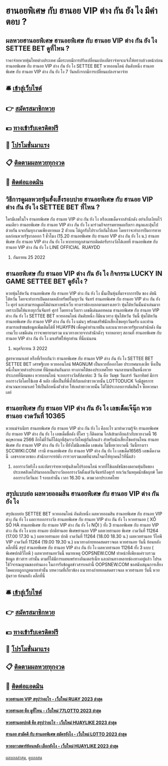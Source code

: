 # ฮานอยพิเศษ กับ ฮานอย VIP ต่าง กัน ยัง ไง มีคำตอบ ?
## ผลหวยฮานอยพิเศษ ฮานอยพิเศษ กับ ฮานอย VIP ต่าง กัน ยัง ไง SETTEE BET ดูที่ไหน ?
ราคาจ่ายหวยหุ้นไทยต่างประเทศ
เมื่อระบบมีการปรับเปลี่ยนแปลงอัตราจ่ายจะแจ้งให้ทราบล้วงหน้าก่อน ฮานอยพิเศษ กับ ฮานอย VIP ต่าง กัน ยัง ไง SETTEE BET หวยออนไลน์ อันดับหนึ่ง ฮานอยพิเศษ กับ ฮานอย VIP ต่าง กัน ยัง ไง 7 วันหลังจากมีการเปลี่ยนแปลงราคาจ่าย

## 🛎 [เข้าสู่เว็บไซต์](https://bit.ly/3BG5bNw)
## 👉 [สมัครสมาชิกหวย](https://bit.ly/3BG5bNw)
## 💵 [ทางเข้ารับเครดิตฟรี](https://bit.ly/3C3mvgS)
## 👑 [โปรโมชั่นมาแรง](https://bit.ly/3C3mvgS)
## 📋 [ติดตามผลหวยทุกงวด](https://bit.ly/3C3mvgS)
## 📱 [ติดต่อแอดมิน](https://bit.ly/3C3mvgS)

## วิธีการดูผลหวยหุ้นฮั่งเส็งรอบบ่าย ฮานอยพิเศษ กับ ฮานอย VIP ต่าง กัน ยัง ไง SETTEE BET ที่ไหน ?
ใครมีเลขในใจ ฮานอยพิเศษ กับ ฮานอย VIP ต่าง กัน ยัง ไง หรือเลขเด็ดจากสำนักดัง อย่าเก็บเงียบไว้คนเดียว ฮานอยพิเศษ กับ ฮานอย VIP ต่าง กัน ยัง ไง มาร่วมกิจกรรมทายผลกับเรา สนุกและลุ้นไปด้วยกัน แจกกันทุกงวดเพียงทายผล 2 ตัวบน ได้ถูกรับไปรางวัลกันไปเลย โดยเราจะทำการปิดการทายผลก่อนหวยรัฐบาลออก 1 ชั่วโมง (15.20 ฮานอยพิเศษ กับ ฮานอย VIP ต่าง กัน ยัง ไง น.) ฮานอยพิเศษ กับ ฮานอย VIP ต่าง กัน ยัง ไง หากทายถูกสามารถติดต่อรับรางวัลได้เลยที่ ฮานอยพิเศษ กับ ฮานอย VIP ต่าง กัน ยัง ไง LINE OFFICIAL  RUAYDD
1. กันยายน 25 2022

## ฮานอยพิเศษ กับ ฮานอย VIP ต่าง กัน ยัง ไง กิจกรรม LUCKY IN GAME SETTEE BET ดูยังไง ?
หวยหุ้นไต้หวัน ฮานอยพิเศษ กับ ฮานอย VIP ต่าง กัน ยัง ไง นั้นเป็นหุ้นที่มาจากการปิด ของ ดัชนีไต้หวัน โดยจะทำการเปิดตลาดหลักทรัพย์ในทุกวัน จันทร์ ฮานอยพิเศษ กับ ฮานอย VIP ต่าง กัน ยัง ไง ศุกร์ และสามารถดูผลได้ผ่านทางหน้าเว็บ ทางเราต้องบอกตามตรงเลยว่า หุ้นไต้หวันนั้นน่าเล่นมาก เพราะเปิดให้แทงทุกวันจันทร์ ศุกร์ โดยทางเว็บเรา เลขดีเด่นดอทคอม ฮานอยพิเศษ กับ ฮานอย VIP ต่าง กัน ยัง ไง SETTEE BET หวยออนไลน์ อันดับหนึ่ง ก็มีแนวทาง หุ้นไต้หวัน วันนี้ หุ้นไต้หวัน ฮานอยพิเศษ กับ ฮานอย VIP ต่าง กัน ยัง ไง แม่นๆ พร้อมเสริฟนักเสี่ยงโชคทุกวันครับ
และท่านสามารถเข้าชมข้อมูลเพิ่มเติมได้ที่ HUAYFIN เพื่อดูคำทำนายฝัน และแนวทางหวยรัฐบาลสำนักดัง ทีมงานเว็บ เลขดีเด่น เราจะพยายามรวม แนวทางหวยจากสำนักดังๆ จากหลายๆ สถานที่ ฮานอยพิเศษ กับ ฮานอย VIP ต่าง กัน ยัง ไง มาเสริฟให้ทุกท่าน ที่นี่แน่นอน
1. พฤศจิกายน 3 2022

สูตรหวยมาเลย์ หรือที่เรียกกันว่า ฮานอยพิเศษ กับ ฮานอย VIP ต่าง กัน ยัง ไง SETTEE BET SETTEE BET เศรษฐีเบท หวยออนไลน์ MAGNUM เป็นหวยที่ออกโดย ประเทศมาเลเซีย ซึ่งเป็นหนึ่งในหวยต่างประเทศ ที่นิยมเล่นกันมาก ทางภาคใต้ของประเทศไทย จนกลายมาเป็นหนึ่งหวยประเภทที่นิยมของ หวยออนไลน์ จะออกรางวัลสัปดาห์ละ 3 วัน คือ วันพุธ วันเสาร์ วันอาทิตย์ มีการออกรางวัลโดยใช้เลข 4 หลัก เพื่อเป็นที่พึ่งให้กับเหล่าชาวหวยนั้น LOTTODUCK จึงมีสูตรการคำนวณหวยมาเลย์ ให้เป็นอีกหนึ่งตัวช่วย ให้เหล่าชาวหวยนั้น ได้ใช้ประกอบการตัดสินใจ ซื้อหวยมาเลย์

## ฮานอยพิเศษ กับ ฮานอย VIP ต่าง กัน ยัง ไง เลขเด็ดเจ๊นุ๊ก หวยฮานอย งวดวันที่ 10365
หวยแม่จำเนียร ฮานอยพิเศษ กับ ฮานอย VIP ต่าง กัน ยัง ไง คืออะไร มาทำความรู้จัก ฮานอยพิเศษ กับ ฮานอย VIP ต่าง กัน ยัง ไง เลขเด็ดชื่อดัง ที่ใคร ๆ ก็ติดตาม
ใกล้เข้ามาอีกแล้วกับหวยงวดนี้ 16 พฤษภาคม 2566 อีกไม่กี่วันก็ได้ฤกธิ์ลุ้นรางวัลใหญ่กันอีกแล้ว สำหรับนักเสี่ยงโชคท่านไหน ฮานอยพิเศษ กับ ฮานอย VIP ต่าง กัน ยัง ไง ที่ยังไม่มีเลขเด็ด เลขเด่น ไม่ซื้อหวยงวดนี้ วันนี้ทางเรา SCCWIKI.COM  เรามี ฮานอยพิเศษ กับ ฮานอย VIP ต่าง กัน ยัง ไง เลขเด็ด16565 เลขเด็ดงวดนี้  เลขจากหวยซอง สำนักอาจารย์ดัง เรารวบรวมเลขที่น่าสนใจมาให้ทุกคนไว้ที่นี่แล้ว
1. ออกรางวัลยังไง และอัตราจ่ายหวยหุ้นสิงคโปร์ออนไลน์ หวยที่ใช้ผลดัชนีของตลาดหุ้นปิดของประเทศสิงคโปร์มาออกเป็นรางวัลออกรางวัลตั้งแต่วันจันทร์ถึงศุกร์ ยกเว้นวันหยุดนักขัตฤกษ์ โดยออกรางวัลวันละ 1 รอบเท่านั้น เวลา 16.30 น. ตามเวลาประเทศไทย

## สรุปแบบย่อ ผลหวยออมสิน ฮานอยพิเศษ กับ ฮานอย VIP ต่าง กัน ยัง ไง
สรุปแบบย่อ SETTEE BET หวยออนไลน์ อันดับหนึ่ง ผลหวยออมสิน ฮานอยพิเศษ กับ ฮานอย VIP ต่าง กัน ยัง ไง ผลการออกรางวัล ฮานอยพิเศษ กับ ฮานอย VIP ต่าง กัน ยัง ไง หวยฮานอย ( XỔ SỐ HÀ ฮานอยพิเศษ กับ ฮานอย VIP ต่าง กัน ยัง ไง NỘI ) ทั้ง 3 ฮานอยพิเศษ กับ ฮานอย VIP ต่าง กัน ยัง ไง แบบ ฮานอย ปกติฮานอย พิเศษฮานอย VIP
ผลหวยฮานอย พิเศษ งวดวันที่ 11264 (17.00 17.30 น.)
ผลหวยฮานอย ปกติ งวดวันที่ 11264 (18.00 18.30 น.)
ผลหวยฮานอย วีไอพี VIP งวดวันที่ 11264 (19.00 19.30 น.)
 แนวทางถ่ายทอดสดตรวจผล หวยฮานอย วันนี้ ย้อนหลัง คลิ๊กที่นี่ 
สรุป ฮานอยพิเศษ กับ ฮานอย VIP ต่าง กัน ยัง ไง ผลหวยฮานอย 11264 ทั้ง 3 แบบ ( พิเศษปกติวีไอพี ) ผลหวยฮานอยวันนี้
หมายเหตุ OOPSNEW.COM ทำหน้าที่เพียงแค่รวบรวมข้อมูล ข่าวสาร เท่านั้น ตามที่ได้มีการเผยแพร่ทางอินเตอร์เน็ท และผ่านทางหลายช่องทางอยู่แล้ว โปรดใช้วิจารณญาณของท่านเอง ในการรับข้อมูลข่าวสารเหล่านี้ OOPSNEW.COM ขอสนับสนุนการเสี่ยงโชคแบบถูกกฎหมายเท่านั้น
บทความที่เกี่ยวข้อง
แนวทางถ่ายทอดสดตรวจผล หวยฮานอย วันนี้ หวยลุ้นรวย ย้อนหลัง คลิ๊กที่นี่

## 🛎 [เข้าสู่เว็บไซต์](https://bit.ly/3BG5bNw)
## 👉 [สมัครสมาชิกหวย](https://bit.ly/3BG5bNw)
## 💵 [ทางเข้ารับเครดิตฟรี](https://bit.ly/3C3mvgS)
## 👑 [โปรโมชั่นมาแรง](https://bit.ly/3C3mvgS)
## 📋 [ติดตามผลหวยทุกงวด](https://bit.ly/3C3mvgS)
## 📱 [ติดต่อแอดมิน](https://bit.ly/3C3mvgS)

#### [หวยฮานอย VIP สรุปว่าอะไร - เว็บใหม่ RUAY 2023 ล่าสุด](https://atom.io/themes/หวยฮานอย%20vip%20สรุปว่าอะไร%20-%20เว็บใหม่%20ruay%202023%20ล่าสุด)
#### [หวยฮานอย คือ ดูที่ไหน - เว็บใหม่ 77LOTTO 2023 ล่าสุด](https://atom.io/themes/หวยฮานอย%20คือ%20ดูที่ไหน%20-%20เว็บใหม่%2077lotto%202023%20ล่าสุด)
#### [หวยฮานอยปกติ คือ สรุปว่าอะไร - เว็บใหม่ HUAYLIKE 2023 ล่าสุด](https://atom.io/themes/หวยฮานอยปกติ%20คือ%20สรุปว่าอะไร%20-%20เว็บใหม่%20huaylike%202023%20ล่าสุด)
#### [ฮานอย สามัคคี กับ ฮานอยพิเศษ สมัครยังไง - เว็บใหม่ LOTTO 2023 ล่าสุด](https://atom.io/themes/ฮานอย%20สามัคคี%20กับ%20ฮานอยพิเศษ%20สมัครยังไง%20-%20เว็บใหม่%20lotto%202023%20ล่าสุด)
#### [หวยลาวสตาร์ย้อนหลัง เลือกยังไง - เว็บใหม่ HUAYLIKE 2023 ล่าสุด](https://atom.io/themes/หวยลาวสตาร์ย้อนหลัง%20เลือกยังไง%20-%20เว็บใหม่%20huaylike%202023%20ล่าสุด)

[ผลบอลล่าสุด](https://siamsport.tv "ผลบอลล่าสุด"), [ดูบอลสด](https://siamsport.tv/ดูบอลสด "ดูบอลสด")